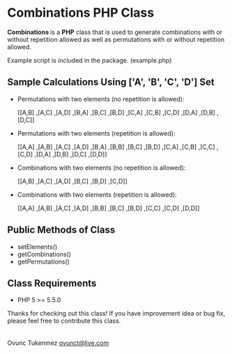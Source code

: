 # Combinations PHP Class
<strong>Combinations </strong> is a <strong>PHP</strong> class that is used to generate combinations with or without repetition allowed as well as permutations with or without repetition allowed.

Example script is included in the package. (example.php)<br />
<h2>Sample Calculations Using ['A', 'B', 'C', 'D'] Set</h2>
<ul>
<li>Permutations with two elements (no repetition is allowed):<br>

[[A,B]
,[A,C]
,[A,D]
,[B,A]
,[B,C]
,[B,D]
,[C,A]
,[C,B]
,[C,D]
,[D,A]
,[D,B]
,[D,C]]

</li>
<li>Permutations with two elements (repetition is allowed):<br>

[[A,A]
,[A,B]
,[A,C]
,[A,D]
,[B,A]
,[B,B]
,[B,C]
,[B,D]
,[C,A]
,[C,B]
,[C,C]
,[C,D]
,[D,A]
,[D,B]
,[D,C]
,[D,D]]

</li>
<li>Combinations with two elements (no repetition is allowed):<br>

[[A,B]
,[A,C]
,[A,D]
,[B,C]
,[B,D]
,[C,D]]

</li>
<li>Combinations with two elements (repetition is allowed):<br>

[[A,A]
,[A,B]
,[A,C]
,[A,D]
,[B,B]
,[B,C]
,[B,D]
,[C,C]
,[C,D]
,[D,D]]

</li>
</ul>

<h2>Public Methods of Class</h2>
<ul>
<li>setElements()</li>
<li>getCombinations()</li>
<li>getPermutations()</li>
</ul>

<h2>Class Requirements</h2>
<ul>
<li>PHP 5 >= 5.5.0</li>
</ul>

Thanks for checking out this class! If you have improvement idea or bug fix, please feel free to contribute this class.<br />
<br />
<br />
Ovunc Tukenmez
ovunct@live.com
